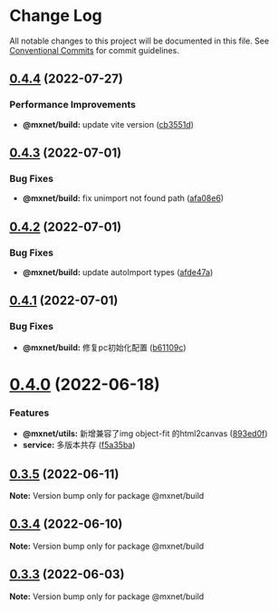 # Change Log

All notable changes to this project will be documented in this file.
See [Conventional Commits](https://conventionalcommits.org) for commit guidelines.

## [0.4.4](https://gitee.com/cq_maixun_network/repo/compare/@mxnet/build@0.4.3...@mxnet/build@0.4.4) (2022-07-27)


### Performance Improvements

* **@mxnet/build:** update vite version ([cb3551d](https://gitee.com/cq_maixun_network/repo/commits/cb3551d5eda04a10d78cf60ee71ebe7dcc563c1f))





## [0.4.3](https://gitee.com/cq_maixun_network/repo/compare/@mxnet/build@0.4.2...@mxnet/build@0.4.3) (2022-07-01)


### Bug Fixes

* **@mxnet/build:** fix unimport not found path ([afa08e6](https://gitee.com/cq_maixun_network/repo/commits/afa08e695835142c67dfed479d139378283a6d08))





## [0.4.2](https://gitee.com/cq_maixun_network/repo/compare/@mxnet/build@0.4.1...@mxnet/build@0.4.2) (2022-07-01)


### Bug Fixes

* **@mxnet/build:** update autoImport types ([afde47a](https://gitee.com/cq_maixun_network/repo/commits/afde47ab4aacb9164ddcefed2d587e43b5544903))





## [0.4.1](https://gitee.com/cq_maixun_network/repo/compare/@mxnet/build@0.4.0...@mxnet/build@0.4.1) (2022-07-01)


### Bug Fixes

* **@mxnet/build:** 修复pc初始化配置 ([b61109c](https://gitee.com/cq_maixun_network/repo/commits/b61109c3a5f47ce306d9d110a9b62a87f3d70329))





# [0.4.0](https://gitee.com/cq_maixun_network/repo/compare/@mxnet/build@0.3.5...@mxnet/build@0.4.0) (2022-06-18)


### Features

* **@mxnet/utils:** 新增兼容了img object-fit 的html2canvas ([893ed0f](https://gitee.com/cq_maixun_network/repo/commits/893ed0f77fcfa6fb6fb4839fbeab62023d10c2b9))
* **service:** 多版本共存 ([f5a35ba](https://gitee.com/cq_maixun_network/repo/commits/f5a35ba1996b629e678d5ca72de82ecde0ff9184))





## [0.3.5](https://gitee.com/cq_maixun_network/repo/compare/@mxnet/build@0.3.4...@mxnet/build@0.3.5) (2022-06-11)

**Note:** Version bump only for package @mxnet/build





## [0.3.4](https://gitee.com/cq_maixun_network/repo/compare/@mxnet/build@0.3.3...@mxnet/build@0.3.4) (2022-06-10)

**Note:** Version bump only for package @mxnet/build





## [0.3.3](https://gitee.com/cq_maixun_network/repo/compare/@mxnet/build@0.3.2...@mxnet/build@0.3.3) (2022-06-03)

**Note:** Version bump only for package @mxnet/build

